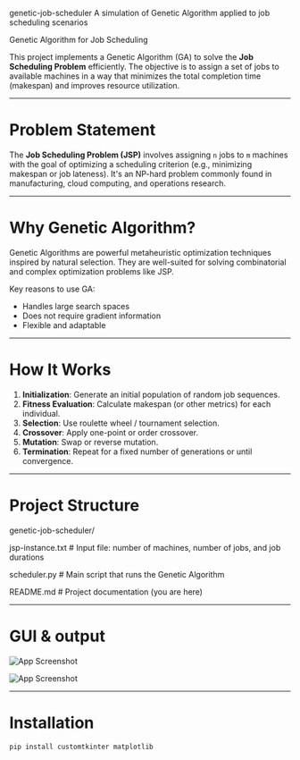 genetic-job-scheduler
A simulation of Genetic Algorithm applied to job scheduling scenarios

Genetic Algorithm for Job Scheduling

This project implements a Genetic Algorithm (GA) to solve the **Job Scheduling Problem** efficiently. The objective is to assign a set of jobs to available machines in a way that minimizes the total completion time (makespan) and improves resource utilization.

---

# Problem Statement

The **Job Scheduling Problem (JSP)** involves assigning `n` jobs to `m` machines with the goal of optimizing a scheduling criterion (e.g., minimizing makespan or job lateness). It's an NP-hard problem commonly found in manufacturing, cloud computing, and operations research.

---

# Why Genetic Algorithm?

Genetic Algorithms are powerful metaheuristic optimization techniques inspired by natural selection. They are well-suited for solving combinatorial and complex optimization problems like JSP.

Key reasons to use GA:
- Handles large search spaces
- Does not require gradient information
- Flexible and adaptable

---

# How It Works

1. **Initialization**: Generate an initial population of random job sequences.
2. **Fitness Evaluation**: Calculate makespan (or other metrics) for each individual.
3. **Selection**: Use roulette wheel / tournament selection.
4. **Crossover**: Apply one-point or order crossover.
5. **Mutation**: Swap or reverse mutation.
6. **Termination**: Repeat for a fixed number of generations or until convergence.

---

# Project Structure

genetic-job-scheduler/

jsp-instance.txt          # Input file: number of machines, number of jobs, and job durations

scheduler.py              # Main script that runs the Genetic Algorithm

README.md                 # Project documentation (you are here)

---
# GUI & output

![App Screenshot](images/Screenshot1.png)

![App Screenshot](images/Screenshot2.png)

---
# Installation 

```bash
pip install customtkinter matplotlib
